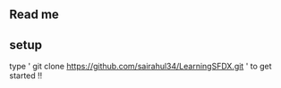 ## Read me

## setup 

type ' git clone https://github.com/sairahul34/LearningSFDX.git ' to get started !!